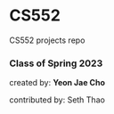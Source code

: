 # CS552
CS552 projects repo

### Class of Spring 2023
created by: **Yeon Jae Cho**

contributed by: Seth Thao


